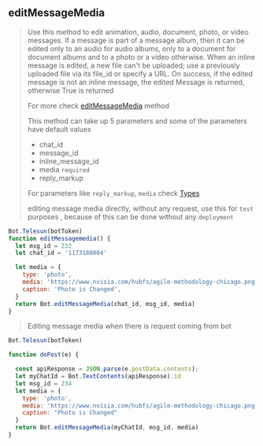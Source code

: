 ## editMessageMedia

> Use this method to edit animation, audio, document, photo, or video messages. If a message is part of a message album, then it can be edited only to an audio for audio albums, only to a document for document albums and to a photo or a video otherwise. When an inline message is edited, a new file can't be uploaded; use a previously uploaded file via its file_id or specify a URL. On success, if the edited message is not an inline message, the edited Message is returned, otherwise True is returned
>
> For more check [editMessageMedia](https://core.telegram.org/bots/api#editmessagemedia) method
>
> This method can take up 5 parameters and
> some of the parameters have default values
>
> - chat_id
> - message_id
> - inline_message_id
> - media `required`
> - reply_markup
>
> For parameters like `reply_markup`, `media` check [Types](https://github.com/abdiu34567/telesn.js/tree/main/Docs/Types)
>
> editing message media directly, without any request, use this for `test` purposes , because of this can be done without any `deployment`

```js
Bot.Telesun(botToken)
function editMessagemedia() {
  let msg_id = 232
  let chat_id = '1173180004'

  let media = {
    type: 'photo',
    media: 'https://www.nvisia.com/hubfs/agile-methodology-chicago.png',
    caption: 'Photo is Changed',
  }
  return Bot.editMessageMedia(chat_id, msg_id, media)
}
```

> Editing message media when there is request coming from bot

```JavaScript
Bot.Telesun(botToken)

function doPost(e) {

  const apiResponse = JSON.parse(e.postData.contents);
  let myChatId = Bot.TextContents(apiResponse).id
  let msg_id = 234
  let media = {
    type: 'photo',
    media: 'https://www.nvisia.com/hubfs/agile-methodology-chicago.png',
    caption: "Photo is Changed"
  }
  return Bot.editMessageMedia(myChatId, msg_id, media)
}
```
